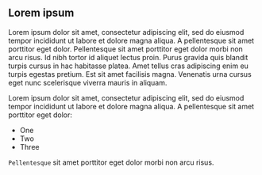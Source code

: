 ## Lorem ipsum

Lorem ipsum dolor sit amet, consectetur adipiscing elit, sed do eiusmod tempor incididunt ut labore et dolore magna aliqua. A pellentesque sit amet porttitor eget dolor. Pellentesque sit amet porttitor eget dolor morbi non arcu risus. Id nibh tortor id aliquet lectus proin. Purus gravida quis blandit turpis cursus in hac habitasse platea. Amet tellus cras adipiscing enim eu turpis egestas pretium. Est sit amet facilisis magna. Venenatis urna cursus eget nunc scelerisque viverra mauris in aliquam.

Lorem ipsum dolor sit amet, consectetur adipiscing elit, sed do eiusmod tempor incididunt ut labore et dolore magna aliqua. A pellentesque sit amet porttitor eget dolor:

- One
- Two
- Three

`Pellentesque` sit amet porttitor eget dolor morbi non arcu risus.